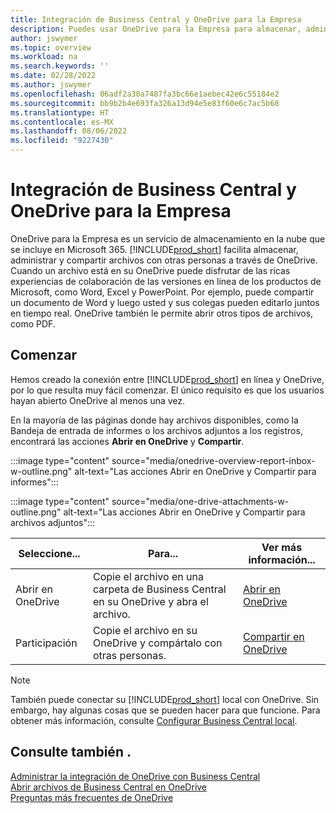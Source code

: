 ```yaml
---
title: Integración de Business Central y OneDrive para la Empresa
description: Puedes usar OneDrive para la Empresa para almacenar, administrar y compartir archivos, como informes o archivos adjuntos. También si lo escribe One Drive.
author: jswymer
ms.topic: overview
ms.workload: na
ms.search.keywords: ''
ms.date: 02/28/2022
ms.author: jswymer
ms.openlocfilehash: 06adf2a30a7487fa3bc66e1aebec42e6c55184e2
ms.sourcegitcommit: bb9b2b4e693fa326a13d94e5e83f60e6c7ac5b68
ms.translationtype: HT
ms.contentlocale: es-MX
ms.lasthandoff: 08/06/2022
ms.locfileid: "9227430"
---
```

# <a name="business-central-and-onedrive-for-business-integration"></a>Integración de Business Central y OneDrive para la Empresa

OneDrive para la Empresa es un servicio de almacenamiento en la nube que se incluye en Microsoft 365. [!INCLUDE[prod_short](includes/prod_short.md)] facilita almacenar, administrar y compartir archivos con otras personas a través de OneDrive. Cuando un archivo está en su OneDrive puede disfrutar de las ricas experiencias de colaboración de las versiones en línea de los productos de Microsoft, como Word, Excel y PowerPoint. Por ejemplo, puede compartir un documento de Word y luego usted y sus colegas pueden editarlo juntos en tiempo real. OneDrive también le permite abrir otros tipos de archivos, como PDF. 

## <a name="get-started"></a>Comenzar

Hemos creado la conexión entre [!INCLUDE[prod_short](includes/prod_short.md)] en línea y OneDrive, por lo que resulta muy fácil comenzar. El único requisito es que los usuarios hayan abierto OneDrive al menos una vez. 

En la mayoría de las páginas donde hay archivos disponibles, como la Bandeja de entrada de informes o los archivos adjuntos a los registros, encontrará las acciones **Abrir en OneDrive** y **Compartir**.

:::image type="content" source="media/onedrive-overview-report-inbox-w-outline.png" alt-text="Las acciones Abrir en OneDrive y Compartir para informes":::


:::image type="content" source="media/one-drive-attachments-w-outline.png" alt-text="Las acciones Abrir en OneDrive y Compartir para archivos adjuntos":::

|Seleccione...|Para...|Ver más información...|
|---------|-----|----------------|
|Abrir en OneDrive|Copie el archivo en una carpeta de Business Central en su OneDrive y abra el archivo.|[Abrir en OneDrive](across-share-onedrive.md#open-in-onedrive) |
|Participación|Copie el archivo en su OneDrive y compártalo con otras personas.|[Compartir en OneDrive](across-share-onedrive.md#share) |

<!--
When you use the **Open in OneDrive** action for the first time, [!INCLUDE[prod_short](includes/prod_short.md)] does the following in your OneDrive:

1. Creates a folder named [!INCLUDE[prod_short](includes/prod_short.md)]. 
2. In the [!INCLUDE[prod_short](includes/prod_short.md)] folder, it creates another folder with the same name as the company you're working in. If you work in more than one company, it will create a folder for the company you're working in when you use the **Open in OneDrive** action. 
3. Puts a copy of the file you selected in the folder, and then opens the file. The next time you use the action, it only copies and opens the file. 

The folder and its content are private until you decide to share them with others. For example, you might decide to share content with one or more of your coworkers, or even people outside of your organization. For more information, see [Share OneDrive files and folders](https://support.microsoft.com/office/share-onedrive-files-and-folders-9fcc2f7d-de0c-4cec-93b0-a82024800c07) in the content for OneDrive.
-->

> [!NOTE]
> También puede conectar su [!INCLUDE[prod_short](includes/prod_short.md)] local con OneDrive. Sin embargo, hay algunas cosas que se pueden hacer para que funcione. Para obtener más información, consulte [Configurar Business Central local](admin-onedrive-integration.md#configuring-business-central-on-premises).

## <a name="see-also"></a>Consulte también .

[Administrar la integración de OneDrive con Business Central](admin-onedrive-integration.md)  
[Abrir archivos de Business Central en OneDrive](across-share-onedrive.md)  
[Preguntas más frecuentes de OneDrive](admin-onedrive-faq.md)